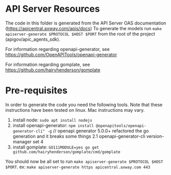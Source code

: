 # API Server Resources

The code in this folder is generated from the API Server OAS documentation (https://apicentral.axway.com/apis/docs)
To generate the models run `make apiserver-generate $PROTOCOL $HOST $PORT` from the root of the project (apigov/apic_agents_sdk).

For information regarding openapi-generator, see https://github.com/OpenAPITools/openapi-generator

For information regarding gomplate, see https://github.com/hairyhenderson/gomplate

# Pre-requisites
In order to generate the code you need the following tools. Note that these instructions have been tested on linux. Mac instructions may vary.
1. install node: `sudo apt install nodejs`
2. install openapi-generator: `npm install @openapitools/openapi-generator-cli" -g`
// openapi generator 5.0.0+ refactored the go generation and it breaks some things
2.1 openapi-generator-cli version-manager set 4
3. install gomplate: `GO111MODULE=yes go get github.com/hairyhenderson/gomplate/cmd/gomplate`

You should now be all set to run `make apiserver-generate $PROTOCOL $HOST $PORT`. ex: `make apiserver-generate https apicentral.axway.com 443`
